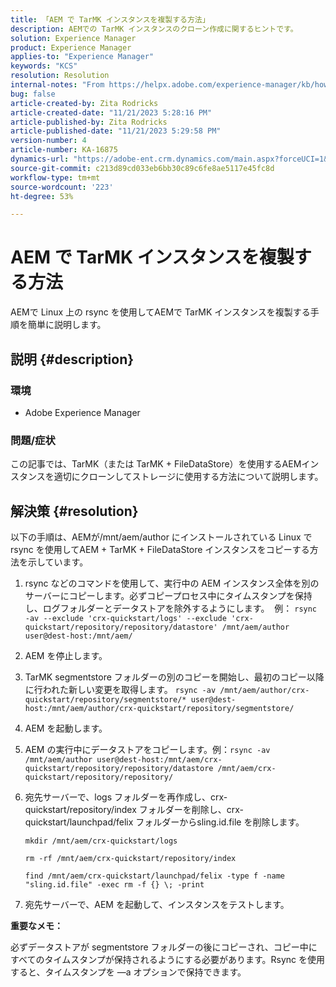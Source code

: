 ```yaml
---
title: 「AEM で TarMK インスタンスを複製する方法」
description: AEMでの TarMK インスタンスのクローン作成に関するヒントです。
solution: Experience Manager
product: Experience Manager
applies-to: "Experience Manager"
keywords: "KCS"
resolution: Resolution
internal-notes: "From https://helpx.adobe.com/experience-manager/kb/how-to-clone-an-AEM-TarMK-instance-AEM.html"
bug: false
article-created-by: Zita Rodricks
article-created-date: "11/21/2023 5:28:16 PM"
article-published-by: Zita Rodricks
article-published-date: "11/21/2023 5:29:58 PM"
version-number: 4
article-number: KA-16875
dynamics-url: "https://adobe-ent.crm.dynamics.com/main.aspx?forceUCI=1&pagetype=entityrecord&etn=knowledgearticle&id=5cbc745a-9388-ee11-8179-6045bd006295"
source-git-commit: c213d89cd033eb6bb30c89c6fe8ae5117e45fc8d
workflow-type: tm+mt
source-wordcount: '223'
ht-degree: 53%

---
```


# AEM で TarMK インスタンスを複製する方法


AEMで Linux 上の rsync を使用してAEMで TarMK インスタンスを複製する手順を簡単に説明します。

## 説明 {#description}


### <b>環境</b>

- Adobe Experience Manager




### <b>問題/症状</b>

この記事では、TarMK（または TarMK + FileDataStore）を使用するAEMインスタンスを適切にクローンしてストレージに使用する方法について説明します。


## 解決策 {#resolution}


以下の手順は、AEMが/mnt/aem/author にインストールされている Linux で rsync を使用してAEM + TarMK + FileDataStore インスタンスをコピーする方法を示しています。

1. rsync などのコマンドを使用して、実行中の AEM インスタンス全体を別のサーバーにコピーします。必ずコピープロセス中にタイムスタンプを保持し、ログフォルダーとデータストアを除外するようにします。  例： `rsync -av --exclude 'crx-quickstart/logs' --exclude 'crx-quickstart/repository/repository/datastore' /mnt/aem/author user@dest-host:/mnt/aem/`
2. AEM を停止します。
3. TarMK segmentstore フォルダーの別のコピーを開始し、最初のコピー以降に行われた新しい変更を取得します。 `rsync -av /mnt/aem/author/crx-quickstart/repository/segmentstore/* user@dest-host:/mnt/aem/author/crx-quickstart/repository/segmentstore/`
4. AEM を起動します。
5. AEM の実行中にデータストアをコピーします。例：`rsync -av /mnt/aem/author user@dest-host:/mnt/aem/crx-quickstart/repository/repository/datastore /mnt/aem/crx-quickstart/repository/repository/`
6. 宛先サーバーで、logs フォルダーを再作成し、crx-quickstart/repository/index フォルダーを削除し、crx-quickstart/launchpad/felix フォルダーからsling.id.file を削除します。

   `mkdir /mnt/aem/crx-quickstart/logs`

   `rm -rf /mnt/aem/crx-quickstart/repository/index`

   `find /mnt/aem/crx-quickstart/launchpad/felix -type f -name "sling.id.file" -exec rm -f {} \; -print`
7. 宛先サーバーで、AEM を起動して、インスタンスをテストします。


<b>重要なメモ：</b>

必ずデータストアが segmentstore フォルダーの後にコピーされ、コピー中にすべてのタイムスタンプが保持されるようにする必要があります。Rsync を使用すると、タイムスタンプを —a オプションで保持できます。
